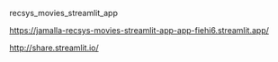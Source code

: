 recsys_movies_streamlit_app


https://jamalla-recsys-movies-streamlit-app-app-fiehi6.streamlit.app/


http://share.streamlit.io/
